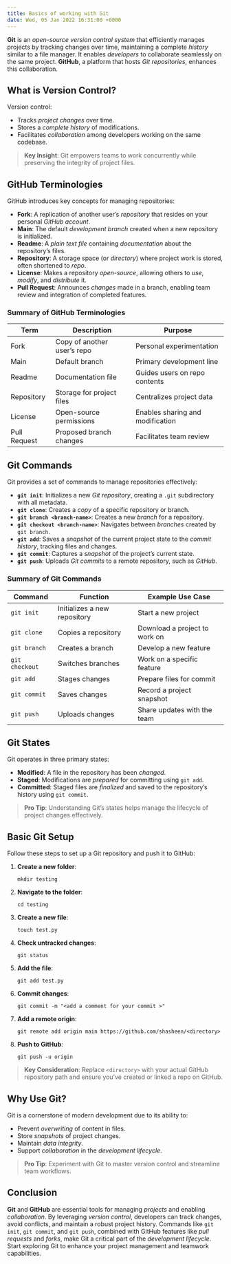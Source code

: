 ```yaml
---
title: Basics of working with Git
date: Wed, 05 Jan 2022 16:31:00 +0000
---
```


**Git** is an *open-source version control system* that efficiently manages projects by tracking changes over time, maintaining a complete *history* similar to a file manager. It enables *developers* to collaborate seamlessly on the same project. **GitHub**, a platform that hosts *Git repositories*, enhances this collaboration.

## What is Version Control?

Version control:

- Tracks *project changes* over time.
- Stores a *complete history* of modifications.
- Facilitates *collaboration* among developers working on the same codebase.

> **Key Insight**: Git empowers teams to work concurrently while preserving the integrity of project files.

## GitHub Terminologies

GitHub introduces key concepts for managing repositories:

- **Fork**: A replication of another user’s *repository* that resides on your personal *GitHub account*.
- **Main**: The default *development branch* created when a new repository is initialized.
- **Readme**: A *plain text file* containing *documentation* about the repository’s files.
- **Repository**: A storage space (or *directory*) where project work is stored, often shortened to *repo*.
- **License**: Makes a repository *open-source*, allowing others to *use*, *modify*, and *distribute* it.
- **Pull Request**: Announces *changes* made in a branch, enabling team review and integration of completed features.

### Summary of GitHub Terminologies

| Term | Description | Purpose |
|------|-------------|---------|
| Fork | Copy of another user’s repo | Personal experimentation |
| Main | Default branch | Primary development line |
| Readme | Documentation file | Guides users on repo contents |
| Repository | Storage for project files | Centralizes project data |
| License | Open-source permissions | Enables sharing and modification |
| Pull Request | Proposed branch changes | Facilitates team review |

## Git Commands

Git provides a set of commands to manage repositories effectively:

- **`git init`**: Initializes a new *Git repository*, creating a `.git` subdirectory with all metadata.
- **`git clone`**: Creates a *copy* of a specific repository or branch.
- **`git branch <branch-name>`**: Creates a new *branch* for a repository.
- **`git checkout <branch-name>`**: Navigates between *branches* created by `git branch`.
- **`git add`**: Saves a *snapshot* of the current project state to the *commit history*, tracking files and changes.
- **`git commit`**: Captures a *snapshot* of the project’s current state.
- **`git push`**: Uploads *Git commits* to a remote repository, such as *GitHub*.

### Summary of Git Commands

| Command | Function | Example Use Case |
|---------|----------|------------------|
| `git init` | Initializes a new repository | Start a new project |
| `git clone` | Copies a repository | Download a project to work on |
| `git branch` | Creates a branch | Develop a new feature |
| `git checkout` | Switches branches | Work on a specific feature |
| `git add` | Stages changes | Prepare files for commit |
| `git commit` | Saves changes | Record a project snapshot |
| `git push` | Uploads changes | Share updates with the team |

## Git States

Git operates in three primary states:

- **Modified**: A file in the repository has been *changed*.
- **Staged**: Modifications are *prepared* for committing using `git add`.
- **Committed**: Staged files are *finalized* and saved to the repository’s history using `git commit`.

> **Pro Tip**: Understanding Git’s states helps manage the lifecycle of project changes effectively.

## Basic Git Setup

Follow these steps to set up a Git repository and push it to GitHub:

1. **Create a new folder**:
   ```
   mkdir testing
   ```
2. **Navigate to the folder**:
   ```
   cd testing
   ```
3. **Create a new file**:
   ```
   touch test.py
   ```
4. **Check untracked changes**:
   ```
   git status
   ```
5. **Add the file**:
   ```
   git add test.py
   ```
6. **Commit changes**:
   ```
   git commit -m "<add a comment for your commit >"
   ```
7. **Add a remote origin**:
   ```
   git remote add origin main https://github.com/shasheen/<directory>
   ```
8. **Push to GitHub**:
   ```
   git push -u origin
   ```

> **Key Consideration**: Replace `<directory>` with your actual GitHub repository path and ensure you’ve created or linked a repo on GitHub.

## Why Use Git?

Git is a cornerstone of modern development due to its ability to:

- Prevent *overwriting* of content in files.
- Store *snapshots* of project changes.
- Maintain *data integrity*.
- Support *collaboration* in the *development lifecycle*.

> **Pro Tip**: Experiment with Git to master version control and streamline team workflows.

## Conclusion

**Git** and **GitHub** are essential tools for managing *projects* and enabling *collaboration*. By leveraging *version control*, developers can track changes, avoid conflicts, and maintain a robust project history. Commands like `git init`, `git commit`, and `git push`, combined with GitHub features like *pull requests* and *forks*, make Git a critical part of the *development lifecycle*. Start exploring Git to enhance your project management and teamwork capabilities.